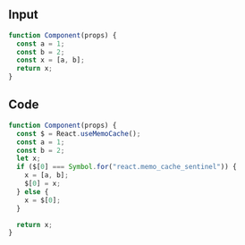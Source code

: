 
## Input

```javascript
function Component(props) {
  const a = 1;
  const b = 2;
  const x = [a, b];
  return x;
}

```

## Code

```javascript
function Component(props) {
  const $ = React.useMemoCache();
  const a = 1;
  const b = 2;
  let x;
  if ($[0] === Symbol.for("react.memo_cache_sentinel")) {
    x = [a, b];
    $[0] = x;
  } else {
    x = $[0];
  }

  return x;
}

```
      